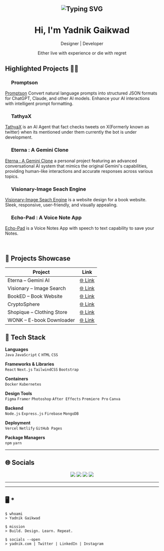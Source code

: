 <h2 align="center"><img src="https://readme-typing-svg.demolab.com?font=Fira+Code&pause=1000&random=false&width=435&lines=Resilience%2C+Curiosity%2C+Adaptability" alt="Typing SVG" >

</h2>

<h1 align="center"> Hi, I'm Yadnik Gaikwad </br> 
</h1>
<p align="center">Designer | Developer</p>
<p align="center">Either live with experience or die with regret</p>

## Highlighted Projects 👨‍💻

### <img src="https://ytmp.itsvg.in/PicsArt_11-13-11.55.52.png" width="16px" /> Promptson
[Promptson](https://promptson.vercel.app/) Convert natural language prompts into structured JSON formats for ChatGPT, Claude, and other AI models. Enhance your AI interactions with intelligent prompt formatting.

### <img src="https://ytmp.itsvg.in/PicsArt_11-13-11.55.52.png" width="16px" /> TathyaX
[TathyaX](https://github.com/Tathya-X/TathyaX) is an AI Agent that fact checks tweets on X(Formerly known as twitter) when its mentioned under them currently the bot is under development.


### <img src="https://ytmp.itsvg.in/PicsArt_11-13-11.55.52.png" width="16px" />  Eterna : A Gemini Clone
[Eterna : A Gemini Clone](https://eterna-gemini.vercel.app/) a personal project featuring an advanced conversational AI system that mimics the original Gemini's capabilities, providing human-like interactions and accurate responses across various topics.


### <img src="https://ytmp.itsvg.in/PicsArt_11-13-11.55.52.png" width="16px" />  Visionary-Image Seach Engine
[Visionary-Image Seach Engine](https://yadnikgaikwad.github.io/Visionary/) is a website design for a book website. Sleek, responsive, user-friendly, and visually appealing.


### <img src="https://ytmp.itsvg.in/PicsArt_11-13-11.55.52.png" width="16px" />  Echo-Pad : A Voice Note App
[Echo-Pad](https://yadnikgaikwad.github.io/Echo-Pad/) is a Voice Notes App with speech to text capability to save your Notes.

<br>

## 📂 Projects Showcase

| Project | Link |
|--------|------|
| Eterna – Gemini AI | [🌐 Link](https://eterna-gemini.vercel.app/) |
| Visionary – Image Search | [🌐 Link](https://yadnikgaikwad.github.io/Visionary/) |
| BookED – Book Website | [🌐 Link](https://yadnikgaikwad.github.io/BookED/) |
| CryptoSphere | [🌐 Link](https://yadnikgaikwad.github.io/CryptoSphere/) |
| Shopique – Clothing Store | [🌐 Link](https://yadnikgaikwad.github.io/shopique/) |
| WONK – E-book Downloader | [🌐 Link](https://yadnikgaikwad.github.io/wonk/) |

## 🧰 Tech Stack

**Languages**  
`Java` `JavaScript` `C` `HTML` `CSS`

**Frameworks & Libraries**  
`React` `Next.js` `TailwindCSS` `Bootstrap`

**Containers**  
`Docker` `Kubernetes`

**Design Tools**  
`Figma` `Framer` `Photoshop` `After Effects` `Premiere Pro` `Canva`

**Backend**  
`Node.js` `Express.js` `Firebase` `MongoDB`

**Deployment**  
`Vercel` `Netlify` `GitHub Pages`

**Package Managers**  
`npm` `yarn`

---

## 🌐 Socials

<p align="center">
  <a href="https://www.yadnik.com"><img src="https://img.shields.io/badge/Portfolio-000?logo=vercel&logoColor=yellow&style=for-the-badge"/></a>
  <a href="https://twitter.com/yadnikgaikwad"><img src="https://img.shields.io/badge/Twitter-000?logo=Twitter&logoColor=1DA1F2&style=for-the-badge"/></a>
  <a href="https://www.linkedin.com/in/yadnik-gaikwad-91a6611b3/"><img src="https://img.shields.io/badge/LinkedIn-000?logo=linkedin&logoColor=0A66C2&style=for-the-badge"/></a>
  <a href="https://instagram.com/yadnik.arts"><img src="https://img.shields.io/badge/Instagram-000?logo=Instagram&logoColor=E4405F&style=for-the-badge"/></a>
</p>

---

---

## 🖥 *

```shell
$ whoami
> Yadnik Gaikwad

$ mission
> Build. Design. Learn. Repeat.

$ socials --open
> yadnik.com | Twitter | LinkedIn | Instagram
